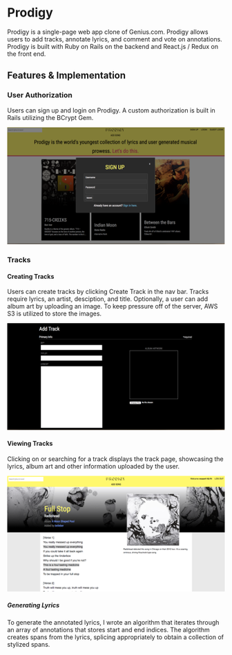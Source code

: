 # Prodigy

Prodigy is a single-page web app clone of Genius.com. Prodigy allows users to add tracks, annotate lyrics, and comment and vote on annotations. Prodigy is built with Ruby on Rails on the backend and React.js / Redux on the front end.

## Features & Implementation
### User Authorization


[sign_up]: ./docs/images/sign_up.png

Users can sign up and login on Prodigy. A custom authorization is built in Rails utilizing the BCrypt Gem.

![sign_up]

### Tracks
#### Creating Tracks

[new_track]: ./docs/images/add_track.png

Users can create tracks by clicking Create Track in the nav bar. Tracks require lyrics, an artist, desciption, and title. Optionally, a user can add album art by uploading an image. To keep pressure off of the server, AWS S3 is utilized to store the images.

![new_track]


#### Viewing Tracks

Clicking on or searching for a  track displays the track page, showcasing the lyrics, album art and other information uploaded by the user.

[track_show]: ./docs/images/track_show.png

![track_show]

##### Generating Lyrics

To generate the annotated lyrics, I wrote an algorithm that iterates through an array of annotations that stores start and end indices. The algorithm creates spans from the lyrics, splicing appropriately to obtain a collection of stylized spans.
